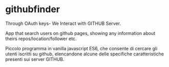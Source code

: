 # githubfinder
Through OAuth keys- We Interact with GITHUB Server.

App that search users on github pages, showing any information about theirs repos/location/follower etc.

Piccolo programma in vanilla javascript ES6, che consente di cercare gli utenti iscritti su github,
elencandone alcune delle specifiche caratteristiche presenti sui server GITHUB.
